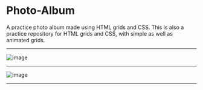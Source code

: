 # Photo-Album
A practice photo album made using HTML grids and CSS. This is also a practice repository for HTML grids and CSS, with simple as well as animated grids. 

---

![image](https://github.com/Soham-Jadhav/Photo-Album/assets/98579549/d254bcfd-4323-4866-82a2-726e9b2a0013)

---

![image](https://github.com/Soham-Jadhav/Photo-Album/assets/98579549/69c6200b-0f3f-495c-8f28-ca006914544d)

---
